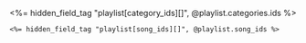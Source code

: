 <%= hidden_field_tag "playlist[category_ids][]", @playlist.categories.ids %>

    <%= hidden_field_tag "playlist[song_ids][]", @playlist.song_ids %>